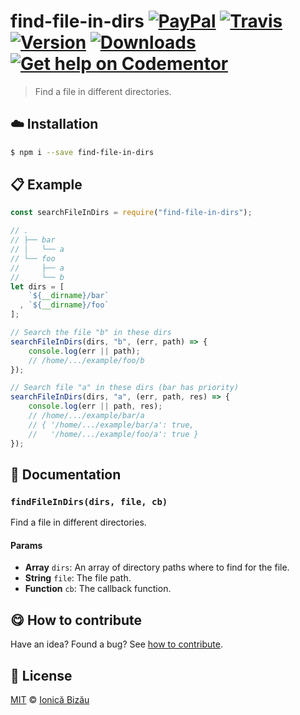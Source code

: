 # find-file-in-dirs [![PayPal](https://img.shields.io/badge/%24-paypal-f39c12.svg)][paypal-donations] [![Travis](https://img.shields.io/travis/IonicaBizau/find-file-in-dirs.svg)](https://travis-ci.org/IonicaBizau/find-file-in-dirs/) [![Version](https://img.shields.io/npm/v/find-file-in-dirs.svg)](https://www.npmjs.com/package/find-file-in-dirs) [![Downloads](https://img.shields.io/npm/dt/find-file-in-dirs.svg)](https://www.npmjs.com/package/find-file-in-dirs) [![Get help on Codementor](https://cdn.codementor.io/badges/get_help_github.svg)](https://www.codementor.io/johnnyb?utm_source=github&utm_medium=button&utm_term=johnnyb&utm_campaign=github)

> Find a file in different directories.

## :cloud: Installation

```sh
$ npm i --save find-file-in-dirs
```


## :clipboard: Example


```js
const searchFileInDirs = require("find-file-in-dirs");

// .
// ├── bar
// │   └── a
// └── foo
//     ├── a
//     └── b
let dirs = [
    `${__dirname}/bar`
  , `${__dirname}/foo`
];

// Search the file "b" in these dirs
searchFileInDirs(dirs, "b", (err, path) => {
    console.log(err || path);
    // /home/.../example/foo/b
});

// Search file "a" in these dirs (bar has priority)
searchFileInDirs(dirs, "a", (err, path, res) => {
    console.log(err || path, res);
    // /home/.../example/bar/a
    // { '/home/.../example/bar/a': true,
    //   '/home/.../example/foo/a': true }
});
```

## :memo: Documentation

### `findFileInDirs(dirs, file, cb)`
Find a file in different directories.

#### Params
- **Array** `dirs`: An array of directory paths where to find for the file.
- **String** `file`: The file path.
- **Function** `cb`: The callback function.


## :yum: How to contribute
Have an idea? Found a bug? See [how to contribute][contributing].

## :scroll: License

[MIT][license] © [Ionică Bizău][website]

[paypal-donations]: https://www.paypal.com/cgi-bin/webscr?cmd=_s-xclick&hosted_button_id=RVXDDLKKLQRJW
[donate-now]: http://i.imgur.com/6cMbHOC.png

[license]: http://showalicense.com/?fullname=Ionic%C4%83%20Biz%C4%83u%20%3Cbizauionica%40gmail.com%3E%20(http%3A%2F%2Fionicabizau.net)&year=2016#license-mit
[website]: http://ionicabizau.net
[contributing]: /CONTRIBUTING.md
[docs]: /DOCUMENTATION.md
